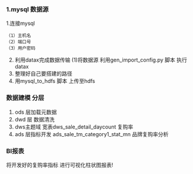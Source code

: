 ### 1.mysql 数据源
1.连接mysql 
    
    （1）主机名
    （2）端口号
    （3）用户密码
2. 利用datax完成数据传输
     (1)将数据源 利用gen_import_config.py 脚本 执行datax
3. 整理好自己要搭建的路径
4. 用mysql_to_hdfs 脚本 上传至hdfs

### 数据建模 分层
1. ods 层加载元数据
2. dwd 层 数据清洗
3. dws主题域 宽表dws_sale_detail_daycount 复购率
4. ads 层指标开发 ads_sale_tm_category1_stat_mn 品牌复购率分析

### BI报表
将开发好的复购率指标 进行可视化柱状图报表!
